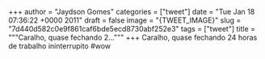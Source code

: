 
+++
author = "Jaydson Gomes"
categories = ["tweet"]
date = "Tue Jan 18 07:36:22 +0000 2011"
draft = false
image = "{TWEET_IMAGE}"
slug = "7d440d582c0e9f861caf6bde5ecd8730abf252e3"
tags = ["tweet"]
title = """Caralho, quase fechando 2..."""
+++
Caralho, quase fechando 24 horas de trabalho ininterrupito #wow
